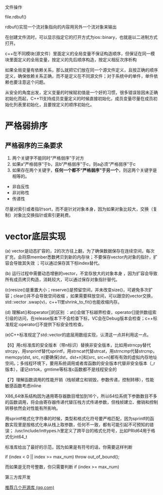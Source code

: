 文件操作

file.rdbuf()

rdbuf()实现一个流对象指向的内容用另外一个流对象来输出



在创建文件流时，可以显示指定它的打开方式为ios::binary，也就是以二进制方式打开。



c++在不同模块(源文件）里面定义的全局变量不保证构造顺序，但保证在同一模块里面定义的全局变量，按定义的先后顺序构造，按定义相反次序析构

如果全局变量有依赖关系，那么就把它们放在同一个源文件定义，且按正确的顺序定义，确保依赖关系正确，而不是定义在不同源文件；对于系统中的单件，单件依赖也要注意这个问题。

从安全的角度出发，定义变量的时候赋初值是一个好的习惯，很多错误皆因未正确初始化而起，C++11支持成员变量定义的时候直接初始化，成员变量尽量在成员初始化列表里初始化，且要按定义的顺序初始化。



# 严格弱排序

## 严格弱序的三条要求

1. 两个关键字不能同时“严格弱序”于对方
2. 如果a“严格弱序”于b，且b“严格弱序”于c，则a必须“严格弱序”于c
3. 如果存在两个关键字，**任何一个都不“严格弱序”于另一个**，则这两个关键字是相等的。



- 非自反性
- 非对称性
- 传递性

尽量对索引或者指针sort，而不是针对对象本身，因为如果对象比较大，交换（复制）对象比交换指针或索引更耗费。



# vector底层实现

(a) vector是动态扩容的，2的次方往上翻，为了确保数据保存在连续空间，每次扩充，会将原member悉数拷贝到新的内存块；不要保存vector内对象的指针，扩容会导致其失效 ；可以通过保存其下标index替代。 

(b) 运行过程中需要动态增删的vector，不宜存放大的对象本身 ，因为扩容会导致所有成员拷贝构造，消耗较大，可以通过保存对象指针替代。

(c)resize()是重置大小；reserve()是预留空间，并未改变size()，可避免多次扩容；clear()并不会导致空间收缩 ，如果需要释放空间，可以跟空的vector交换，std::vector <t>.swap(v)，c++11里shrink_to_fit()也能收缩内存。

(d) 理解at()和operator[]的区别 ：at()会做下标越界检查，operator[]提供数组索引级的访问，在release版本下不会检查下标，VC会在Debug版本会检查；c++标准规定:operator[]不提供下标安全性检查。

(e)C++标准规定了std::vector的底层用数组实现，认清这一点并利用这一点。

【6】用c标准库的安全版本（带n标识）替换非安全版本，比如用strncpy替代strcpy，用snprintf替代sprintf，用strncat代替strcat，用strncmp代替strcmp，memcpy(dst, src, n)要确保[dst，dst+n]和[src, src+n]都有有效的虚拟内存地址空间。；多线程环境下，要用系统调用或者库函数的安全版本代替非安全版本（_r版本），谨记strtok，gmtime等标准c函数都不是线程安全的

【7】理解函数调用的性能开销（栈帧建立和销毁，参数传递，控制转移），性能敏感函数考虑inline

X86_64体系结构因为通用寄存器数目增加到16个，所以64位系统下参数数目不多的函数调用，将会由寄存器传递代替压栈方式传递参数，但栈帧建立、撤销和控制转移依然会对性能有所影响。







用sprintf格式化字符串的时候，类型和格式化符号要严格匹配，因为sprintf的函数实现里是按格式化串从栈上取参数，任何不一致，都有可能引起不可预知的错误； /usr/include/inttypes.h里定义了跨平台的格式化符号，比如PRId64用于格式化int64_t





标准库给出了最好的示范，因为如果是有符号的话，你需要这样判断

if (index < 0 || index >= max_num) throw out_of_bound();

而如果是无符号整数，你只需要判断 if (index >= max_num)



第三方库开发

[推荐几个开源库 (qq.com)](https://mp.weixin.qq.com/s/LSy4fnWKMEln7v9QO-aeZA)


